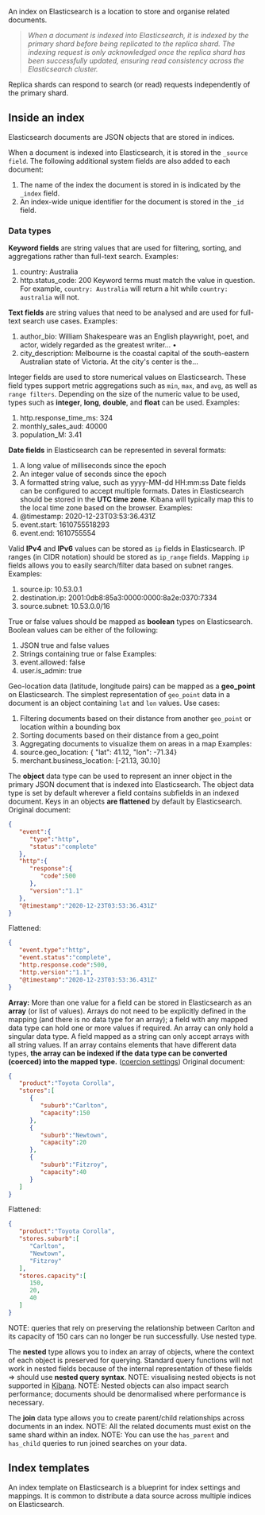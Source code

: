 An index on Elasticsearch is a location to store and organise related documents.

> *When a document is indexed into Elasticsearch, it is indexed by the primary shard before being replicated to the replica shard. The indexing request is only acknowledged once the replica shard has been successfully updated, ensuring read consistency across the Elasticsearch cluster.*

Replica shards can respond to search (or read) requests independently of the primary shard.

## Inside an index

Elasticsearch documents are JSON objects that are stored in indices.

When a document is indexed into Elasticsearch, it is stored in the `_source field`. The following additional system fields are also added to each document:
1. The name of the index the document is stored in is indicated by the `_index` field.
2. An index-wide unique identifier for the document is stored in the `_id` field.

### Data types

**Keyword fields** are string values that are used for filtering, sorting, and aggregations rather than full-text search.
Examples:
1. country: Australia
2. http.status_code: 200
Keyword terms must match the value in question. For example, `country: Australia` will return a hit while `country: australia` will not.

**Text fields** are string values that need to be analysed and are used for full-text search use cases.
Examples:
1. author_bio: William Shakespeare was an English playwright, poet, and actor, widely regarded as the greatest writer… •
2. city_description: Melbourne is the coastal capital of the south-eastern Australian state of Victoria. At the city's center is the…

Integer fields are used to store numerical values on Elasticsearch. These field types support metric aggregations such as `min`, `max`, and `avg`, as well as `range filters`. Depending on the size of the numeric value to be used, types such as **integer**, **long**, **double**, and **float** can be used.
Examples:
1. http.response_time_ms: 324 
2. monthly_sales_aud: 40000 
3. population_M: 3.41

**Date fields** in Elasticsearch can be represented in several formats:
1. A long value of milliseconds since the epoch
2. An integer value of seconds since the epoch
3. A formatted string value, such as yyyy-MM-dd HH:mm:ss
Date fields can be configured to accept multiple formats.
Dates in Elasticsearch should be stored in the **UTC time zone**. Kibana will typically map this to the local time zone based on the browser.
Examples:
1. @timestamp: 2020-12-23T03:53:36.431Z
2. event.start: 1610755518293
3. event.end: 1610755554

Valid **IPv4** and **IPv6** values can be stored as `ip` fields in Elasticsearch. IP ranges (in CIDR notation) should be stored as `ip_range` fields.
Mapping `ip` fields allows you to easily search/filter data based on subnet ranges.
Examples:
1. source.ip: 10.53.0.1
2. destination.ip: 2001:0db8:85a3:0000:0000:8a2e:0370:7334
3. source.subnet: 10.53.0.0/16

True or false values should be mapped as **boolean** types on Elasticsearch. Boolean values can be either of the following:
1. JSON true and false values
2. Strings containing true or false
Examples:
1. event.allowed: false
2. user.is_admin: true

Geo-location data (latitude, longitude pairs) can be mapped as a **geo_point** on Elasticsearch. The simplest representation of `geo_point` data in a document is an object containing `lat` and `lon` values.
Use cases:
1. Filtering documents based on their distance from another `geo_point` or location within a bounding box
2. Sorting documents based on their distance from a geo_point
3. Aggregating documents to visualize them on areas in a map
Examples:
1. source.geo_location: { "lat": 41.12, "lon": -71.34}
2. merchant.business_location: [-21.13, 30.10]

The **object** data type can be used to represent an inner object in the primary JSON document that is indexed into Elasticsearch. The object data type is set by default wherever a field contains subfields in an indexed document.
Keys in an objects **are flattened** by default by Elasticsearch.
Original document:
```json
{
   "event":{
      "type":"http",
      "status":"complete"
   },
   "http":{
      "response":{
         "code":500
      },
      "version":"1.1"
   },
   "@timestamp":"2020-12-23T03:53:36.431Z"
}
```
Flattened:
```json
{
   "event.type":"http",
   "event.status":"complete",
   "http.response.code":500,
   "http.version":"1.1",
   "@timestamp":"2020-12-23T03:53:36.431Z"
}
```

**Array:** More than one value for a field can be stored in Elasticsearch as an **array** (or list of values). Arrays do not need to be explicitly defined in the mapping (and there is no data type for an array); a field with any mapped data type can hold one or more values if required.
An array can only hold a singular data type. A field mapped as a string can only accept arrays with all string values. 
If an array contains elements that have different data types, **the array can be indexed if the data type can be converted (coerced) into the mapped type.** ([coercion settings](https://www.elastic.co/guide/en/elasticsearch/reference/8.0/coerce.html))
Original document:
```json
{
   "product":"Toyota Corolla",
   "stores":[
      {
         "suburb":"Carlton",
         "capacity":150
      },
      {
         "suburb":"Newtown",
         "capacity":20
      },
      {
         "suburb":"Fitzroy",
         "capacity":40
      }
   ]
}
```
Flattened:
```json
{
   "product":"Toyota Corolla",
   "stores.suburb":[
      "Carlton",
      "Newtown",
      "Fitzroy"
   ],
   "stores.capacity":[
      150,
      20,
      40
   ]
}
```
NOTE: queries that rely on preserving the relationship between Carlton and its capacity of 150 cars can no longer be run successfully. Use nested type.

The **nested** type allows you to index an array of objects, where the context of each object is preserved for querying. Standard query functions will not work in nested fields because of the internal representation of these fields => should use **nested query syntax**. 
NOTE: visualising nested objects is not supported in [Kibana](Kibana.md).
NOTE: Nested objects can also impact search performance; documents should be denormalised where performance is necessary.

The **join** data type allows you to create parent/child relationships across documents in an index. 
NOTE: All the related documents must exist on the same shard within an index.
NOTE: You can use the `has_parent` and `has_child` queries to run joined searches on your data.

## Index templates

An index template on Elasticsearch is a blueprint for index settings and mappings. It is common to distribute a data source across multiple indices on Elasticsearch.
